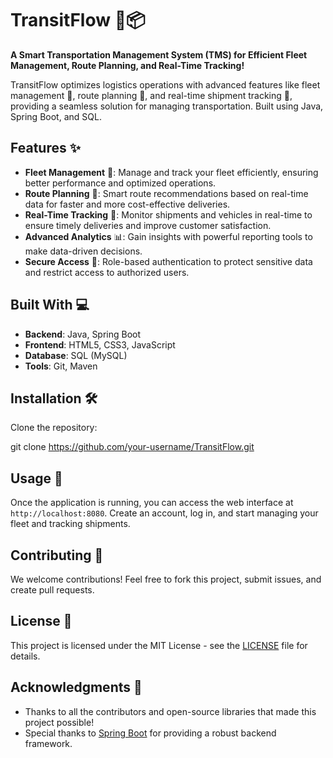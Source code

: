 
# TransitFlow 🚚📦

**A Smart Transportation Management System (TMS) for Efficient Fleet Management, Route Planning, and Real-Time Tracking!**

TransitFlow optimizes logistics operations with advanced features like fleet management 🚛, route planning 📍, and real-time shipment tracking 🚨, providing a seamless solution for managing transportation. Built using Java, Spring Boot, and SQL.

## Features ✨  

- **Fleet Management** 🚛: Manage and track your fleet efficiently, ensuring better performance and optimized operations.
- **Route Planning** 📍: Smart route recommendations based on real-time data for faster and more cost-effective deliveries.
- **Real-Time Tracking** 🚨: Monitor shipments and vehicles in real-time to ensure timely deliveries and improve customer satisfaction.
- **Advanced Analytics** 📊: Gain insights with powerful reporting tools to make data-driven decisions.
- **Secure Access** 🔐: Role-based authentication to protect sensitive data and restrict access to authorized users.

## Built With 💻

- **Backend**: Java, Spring Boot
- **Frontend**: HTML5, CSS3, JavaScript
- **Database**: SQL (MySQL)
- **Tools**: Git, Maven

## Installation 🛠

Clone the repository:
   
   git clone https://github.com/your-username/TransitFlow.git
   

## Usage 🚀

Once the application is running, you can access the web interface at `http://localhost:8080`. Create an account, log in, and start managing your fleet and tracking shipments.

## Contributing 🤝

We welcome contributions! Feel free to fork this project, submit issues, and create pull requests.
 
## License 📄

This project is licensed under the MIT License - see the [LICENSE](LICENSE) file for details.

## Acknowledgments 🙏

- Thanks to all the contributors and open-source libraries that made this project possible!
- Special thanks to [Spring Boot](https://spring.io/projects/spring-boot) for providing a robust backend framework.
